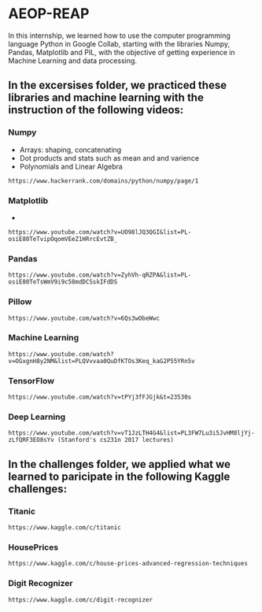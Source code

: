# AEOP-REAP

In this internship, we learned how to use the computer programming language Python in Google Collab, starting with the libraries Numpy, Pandas, Matplotlib and PIL, with the objective of getting experience in Machine Learning and data processing.

## In the excersises folder, we practiced these libraries and machine learning with the instruction of the following videos:

### Numpy
* Arrays: shaping, concatenating
* Dot products and stats such as mean and and varience
* Polynomials and Linear Algebra
```
https://www.hackerrank.com/domains/python/numpy/page/1
```

### Matplotlib
* 

```
https://www.youtube.com/watch?v=UO98lJQ3QGI&list=PL-osiE80TeTvipOqomVEeZ1HRrcEvtZB_
```
### Pandas
```
https://www.youtube.com/watch?v=ZyhVh-qRZPA&list=PL-osiE80TeTsWmV9i9c58mdDCSskIFdDS
```
### Pillow
```
https://www.youtube.com/watch?v=6Qs3wObeWwc
```
### Machine Learning
```
https://www.youtube.com/watch?v=OGxgnH8y2NM&list=PLQVvvaa0QuDfKTOs3Keq_kaG2P55YRn5v
```
### TensorFlow
```
https://www.youtube.com/watch?v=tPYj3fFJGjk&t=23530s
```
### Deep Learning
```
https://www.youtube.com/watch?v=vT1JzLTH4G4&list=PL3FW7Lu3i5JvHM8ljYj-zLfQRF3EO8sYv (Stanford's cs231n 2017 lectures)
```

## In the challenges folder, we applied what we learned to paricipate in the following Kaggle challenges:

### Titanic 
```
https://www.kaggle.com/c/titanic
```
### HousePrices
```
https://www.kaggle.com/c/house-prices-advanced-regression-techniques
```
### Digit Recognizer
```
https://www.kaggle.com/c/digit-recognizer
```
